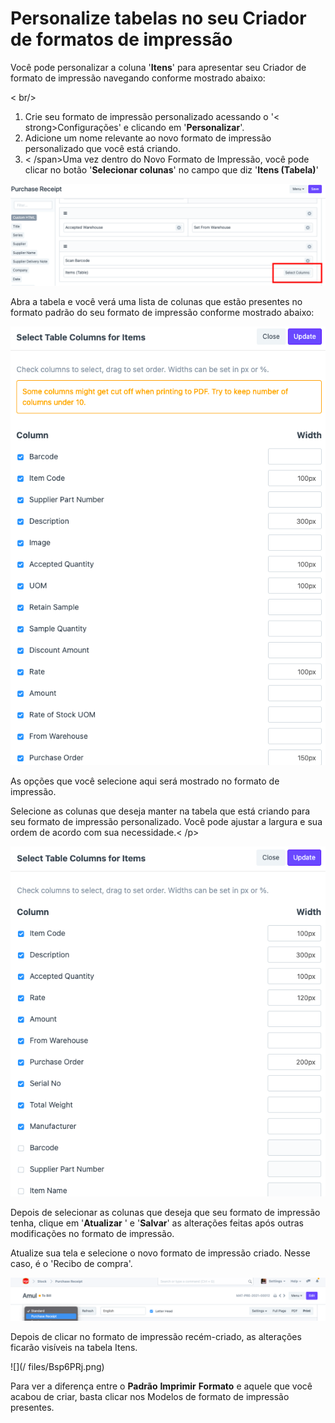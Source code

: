 # Personalize tabelas no seu Criador de formatos de impressão


Você pode personalizar a coluna '**Itens**' para apresentar seu Criador de formato de impressão navegando conforme mostrado abaixo:

< br/>

1. Crie seu formato de impressão personalizado acessando o '< strong>Configurações' e clicando em '**Personalizar**'.
2. Adicione um nome relevante ao novo formato de impressão personalizado que você está criando.
3. < /span>Uma vez dentro do Novo Formato de Impressão, você pode clicar no botão '**Selecionar colunas**' no campo que diz '**Itens (Tabela)**'

  


![](/files/IIunbhn.png)

  


Abra a tabela e você verá uma lista de colunas que estão presentes no formato padrão do seu formato de impressão conforme mostrado abaixo:

  


![](/files/HCA3S5a.png)

  


  


  


As opções que você selecione aqui será mostrado no formato de impressão.

Selecione as colunas que deseja manter na tabela que está criando para seu formato de impressão personalizado. Você pode ajustar a largura e sua ordem de acordo com sua necessidade.< /p>  


![](/files/HEUrHpC.png)

  


Depois de selecionar as colunas que deseja que seu formato de impressão tenha, clique em '**Atualizar** ' e '**Salvar**' as alterações feitas após outras modificações no formato de impressão.

  


Atualize sua tela e selecione o novo formato de impressão criado. Nesse caso, é o 'Recibo de compra'.

![](/files/nwQT6g6.png)

  


Depois de clicar no formato de impressão recém-criado, as alterações ficarão visíveis na tabela Itens.

  


![](/ files/Bsp6PRj.png)

  


  


  


Para ver a diferença entre o **Padrão** **Imprimir** **Formato** e aquele que você acabou de criar, basta clicar nos Modelos de formato de impressão presentes.

 


